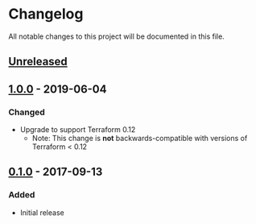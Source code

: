 # Changelog

All notable changes to this project will be documented in this file.

## [Unreleased]

## [1.0.0] - 2019-06-04

### Changed

- Upgrade to support Terraform 0.12
  - Note: This change is **not** backwards-compatible with versions of
    Terraform &lt; 0.12

## [0.1.0] - 2017-09-13

### Added

- Initial release

[unreleased]: ../../compare/1.0.0...HEAD
[1.0.0]: ../../compare/0.1.0...1.0.0
[0.1.0]: ../../releases/tag/0.1.0
